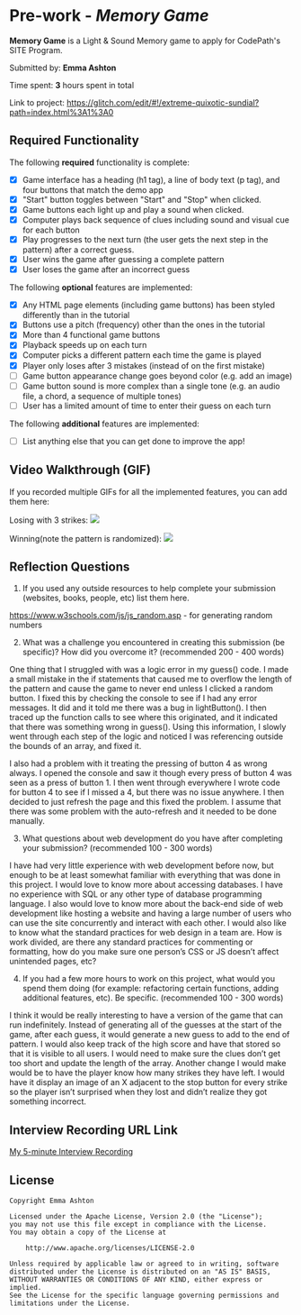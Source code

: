 # Pre-work - *Memory Game*

**Memory Game** is a Light & Sound Memory game to apply for CodePath's SITE Program.

Submitted by: **Emma Ashton**

Time spent: **3** hours spent in total

Link to project: https://glitch.com/edit/#!/extreme-quixotic-sundial?path=index.html%3A1%3A0

## Required Functionality

The following **required** functionality is complete:

* [X] Game interface has a heading (h1 tag), a line of body text (p tag), and four buttons that match the demo app
* [X] "Start" button toggles between "Start" and "Stop" when clicked.
* [X] Game buttons each light up and play a sound when clicked.
* [X] Computer plays back sequence of clues including sound and visual cue for each button
* [X] Play progresses to the next turn (the user gets the next step in the pattern) after a correct guess.
* [X] User wins the game after guessing a complete pattern
* [X] User loses the game after an incorrect guess

The following **optional** features are implemented:

* [X] Any HTML page elements (including game buttons) has been styled differently than in the tutorial
* [X] Buttons use a pitch (frequency) other than the ones in the tutorial
* [X] More than 4 functional game buttons
* [X] Playback speeds up on each turn
* [X] Computer picks a different pattern each time the game is played
* [X] Player only loses after 3 mistakes (instead of on the first mistake)
* [ ] Game button appearance change goes beyond color (e.g. add an image)
* [ ] Game button sound is more complex than a single tone (e.g. an audio file, a chord, a sequence of multiple tones)
* [ ] User has a limited amount of time to enter their guess on each turn

The following **additional** features are implemented:

- [ ] List anything else that you can get done to improve the app!

## Video Walkthrough (GIF)

If you recorded multiple GIFs for all the implemented features, you can add them here:

Losing with 3 strikes:
![](http://g.recordit.co/YEVElvdirE.gif)

Winning(note the pattern is randomized):
![](http://g.recordit.co/DCAxn44SKs.gif)

## Reflection Questions
1. If you used any outside resources to help complete your submission (websites, books, people, etc) list them here.

  https://www.w3schools.com/js/js_random.asp - for generating random numbers

2. What was a challenge you encountered in creating this submission (be specific)? How did you overcome it? (recommended 200 - 400 words)

  One thing that I struggled with was a logic error in my guess() code. I made a small mistake in the if statements that caused me to overflow the length of the pattern and cause the game to never end unless I clicked a random button. I fixed this by checking the console to see if I had any error messages. It did and it told me there was a bug in lightButton(). I then traced up the function calls to see where this originated, and it indicated that there was something wrong in guess(). Using this information, I slowly went through each step of the logic and noticed I was referencing outside the bounds of an array, and fixed it.

  I also had a problem with it treating the pressing of button 4 as wrong always. I opened the console and saw it though every press of button 4 was seen as a press of button 1. I then went through everywhere I wrote code for button 4 to see if I missed a 4, but there was no issue anywhere. I then decided to just refresh the page and this fixed the problem. I assume that there was some problem with the auto-refresh and it needed to be done manually.


3. What questions about web development do you have after completing your submission? (recommended 100 - 300 words)

  I have had very little experience with web development before now, but enough to be at least somewhat familiar with everything that was done in this project. I would love to know more about accessing databases. I have no experience with SQL or any other type of database programming language. I also would love to know more about the back-end side of web development like hosting a website and having a large number of users who can use the site concurrently and interact with each other. I would also like to know what the standard practices for web design in a team are. How is work divided, are there any standard practices for commenting or formatting, how do you make sure one person’s CSS or JS doesn’t affect unintended pages, etc?

4. If you had a few more hours to work on this project, what would you spend them doing (for example: refactoring certain functions, adding additional features, etc). Be specific. (recommended 100 - 300 words)

  I think it would be really interesting to have a version of the game that can run indefinitely. Instead of generating all of the guesses at the start of the game, after each guess, it would generate a new guess to add to the end of pattern. I would also keep track of the high score and have that stored so that it is visible to all users. I would need to make sure the clues don’t get too short and update the length of the array. Another change I would make would be to have the player know how many strikes they have left. I would have it display an image of an X adjacent to the stop button for every strike so the player isn’t surprised when they lost and didn’t realize they got something incorrect.



## Interview Recording URL Link

[My 5-minute Interview Recording](https://www.loom.com/share/7b5d4a5a4831406b960ee6d758da9490)


## License

    Copyright Emma Ashton

    Licensed under the Apache License, Version 2.0 (the "License");
    you may not use this file except in compliance with the License.
    You may obtain a copy of the License at

        http://www.apache.org/licenses/LICENSE-2.0

    Unless required by applicable law or agreed to in writing, software
    distributed under the License is distributed on an "AS IS" BASIS,
    WITHOUT WARRANTIES OR CONDITIONS OF ANY KIND, either express or implied.
    See the License for the specific language governing permissions and
    limitations under the License.
